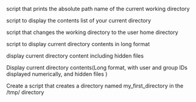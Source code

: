 script that prints the absolute path name of the current working directory

script to display the contents list of your current directory

script that changes the working directory to the user home directory

script to display current directory contents in long format

display current directory content including hidden files

Display current directory contents(Long format, with user and group IDs displayed numerically, and hidden files )

Create a script that creates a directory named my_first_directory in the /tmp/ directory
